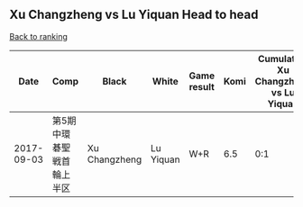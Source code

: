 ## Xu Changzheng vs Lu Yiquan Head to head

[Back to ranking](../../index.md)




| **Date** | **Comp** | **Black** | **White** | **Game result** | **Komi** | **Cumulative Xu Changzheng vs Lu Yiquan** | **Xu Changzheng streak** | **Lu Yiquan streak** | 
| --- | --- | --- | --- | --- | --- | --- | --- | --- |
| 2017-09-03 | 第5期中環碁聖戦首輪上半区 | Xu Changzheng | Lu Yiquan | W+R | 6.5 | 0:1 | 0 | 1 |




